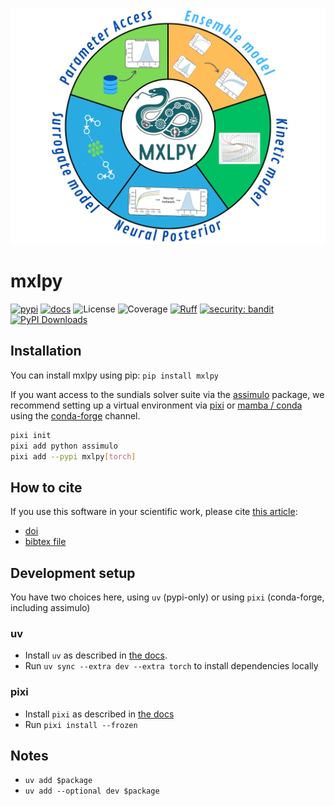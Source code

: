 <p align="center">
    <img src="docs/assets/logo-diagram.png" width="600px" alt='mxlpy-logo'>
</p>

# mxlpy

[![pypi](https://img.shields.io/pypi/v/mxlpy.svg)](https://pypi.python.org/pypi/mxlpy)
[![docs][docs-badge]][docs]
![License](https://img.shields.io/badge/license-MIT-blue?style=flat-square)
![Coverage](https://img.shields.io/badge/dynamic/json?url=https%3A%2F%2Fgist.github.com%2Fmarvinvanaalst%2F98ab3ce1db511de42f9871e91d85e4cd%2Fraw%2Fcoverage.json&query=%24.message&label=Coverage&color=%24.color&suffix=%20%25)
[![Ruff](https://img.shields.io/endpoint?url=https://raw.githubusercontent.com/astral-sh/ruff/main/assets/badge/v2.json)](https://github.com/astral-sh/ruff)
[![security: bandit](https://img.shields.io/badge/security-bandit-yellow.svg)](https://github.com/PyCQA/bandit)
[![PyPI Downloads](https://static.pepy.tech/badge/mxlpy)](https://pepy.tech/projects/mxlpy)

[docs-badge]: https://img.shields.io/badge/docs-main-green.svg?style=flat-square
[docs]: https://computational-biology-aachen.github.io/mxlpy/

## Installation

You can install mxlpy using pip: `pip install mxlpy`

If you want access to the sundials solver suite via the [assimulo](https://jmodelica.org/assimulo/) package, we recommend setting up a virtual environment via [pixi](https://pixi.sh/) or [mamba / conda](https://mamba.readthedocs.io/en/latest/) using the [conda-forge](https://conda-forge.org/) channel.

```bash
pixi init
pixi add python assimulo
pixi add --pypi mxlpy[torch]
```

## How to cite

If you use this software in your scientific work, please cite [this article](...):

- [doi](https://doi.org/)
- [bibtex file](https://fillme.out)


## Development setup

You have two choices here, using `uv` (pypi-only) or using `pixi` (conda-forge, including assimulo)

### uv

- Install `uv` as described in [the docs](https://docs.astral.sh/uv/getting-started/installation/).
- Run `uv sync --extra dev --extra torch` to install dependencies locally

### pixi

- Install `pixi` as described in [the docs](https://pixi.sh/latest/#installation)
- Run `pixi install --frozen`


## Notes

- `uv add $package`
- `uv add --optional dev $package`
